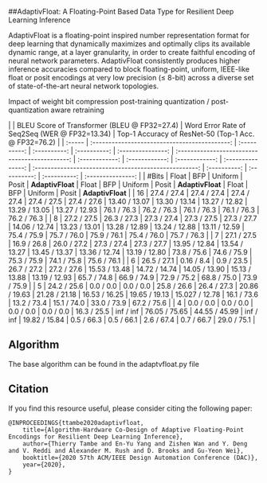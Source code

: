 ##AdaptivFloat: A Floating-Point Based Data Type for Resilient Deep Learning Inference

AdaptivFloat is a floating-point inspired number representation format for deep learning that dynamically maximizes and optimally clips its available dynamic range, at a layer granularity, in order to create faithful encoding of neural network parameters. AdaptivFloat consistently produces higher inference accuracies compared to block floating-point, uniform, IEEE-like float or posit encodings at very low precision ($\leq$ 8-bit) across a diverse set of state-of-the-art neural network topologies.

Impact of weight bit compression post-training quantization / post-quantization aware retraining

|        | BLEU Score of Transformer (BLEU @ FP32=27\.4)                                                                  |     Word Error Rate of Seq2Seq (WER @ FP32=13\.34)                                                                    |     Top-1 Accuracy of ResNet-50 (Top-1 Acc. @ FP32=76\.2)                                                              |
| :----- | :-------------------------------------------: | :----------: | :----------: | :----------: | :---------------: | :--------------------------------------------: | :------------: | :------------: | :------------: | :---------------: | :---------------------------------------------------: | :----------: | :----------: | :----------: | :---------------: |
| \#Bits | Float                                         | BFP          | Uniform      | Posit        | **AdaptivFloat**  | Float                                          | BFP            | Uniform        | Posit          | **AdaptivFloat**  | Float                                                 | BFP          | Uniform      | Posit        | **AdaptivFloat**  |
| 16     | 27\.4 / 27.4                                  | 27\.4 / 27.4 | 27\.4 / 27.4 | 27\.4 / 27.5 | 27\.4 / 27.6      | 13\.40 / 13.07                                 | 13\.30 / 13.14 | 13\.27 / 12.82 | 13\.29 / 13.05 | 13\.27 / 12.93    | 76\.1 / 76.3                                          | 76\.2 / 76.3 | 76\.1 / 76.3 | 76\.1 / 76.3 | 76\.2 / 76.3      |
| 8      | 27\.2 / 27.5                                  | 26\.3 / 27.3 | 27\.3 / 27.4 | 27\.3 / 27.5 | 27\.3 / 27.7      | 14\.06 / 12.74                                 | 13\.23 / 13.01 | 13\.28 / 12.89 | 13\.24 / 12.88 | 13\.11 / 12.59    | 75\.4 / 75.9                                          | 75\.7 / 76.0 | 75\.9 / 76.1 | 75\.4 / 76.0 | 75\.7 / 76.3      |
| 7      | 27\.1 / 27.5                                  | 16\.9 / 26.8 | 26\.0 / 27.2 | 27\.3 / 27.4 | 27\.3 / 27.7      | 13\.95 / 12.84                                 | 13\.54 / 13.27 | 13\.45 / 13.37 | 13\.36 / 12.74 | 13\.19 / 12.80    | 73\.8 / 75.6                                          | 74\.6 / 75.9 | 75\.3 / 75.9 | 74\.1 / 75.8 | 75\.6 / 76.1      |
| 6      | 26\.5 / 27.1                                  | 0\.16 / 8.4  | 0\.9  / 23.5 | 26\.7 / 27.2 | 27\.2 / 27.6      | 15\.53 / 13.48                                 | 14\.72 / 14.74 | 14\.05 / 13.90 | 15\.13 / 13.88 | 13\.19 / 12.93    | 65\.7 / 74.8                                          | 66\.9 / 74.9 | 72\.9 / 75.2 | 68\.8 / 75.0 | 73\.9 / 75.9      |
| 5      | 24\.2 / 25.6                                  | 0\.0 / 0.0   | 0\.0 / 0.0   | 25\.8 / 26.6 | 26\.4 / 27.3      | 20\.86 / 19.63                                 | 21\.28 / 21.18 | 16\.53 / 16.25 | 19\.65 / 19.13 | 15\.027 / 12.78   | 16\.1 / 73.6                                          | 13\.2 / 73.4 | 15\.1 / 74.0 | 33\.0 / 73.9 | 67\.2 / 75.6      |
| 4      | 0\.0 / 0.0                                    | 0\.0 / 0.0   | 0\.0 / 0.0   | 0\.0 / 0.0   | 16\.3 / 25.5      | inf / inf                                      | 76\.05 / 75.65 | 44\.55 / 45.99 | inf / inf      | 19\.82 / 15.84    | 0\.5 / 66.3                                           | 0\.5 / 66.1  | 2\.6 / 67.4  | 0\.7 / 66.7  | 29\.0 / 75.1      |


## Algorithm

The base algorithm can be found in the adaptvfloat.py file

## Citation

If you find this resource useful, please consider citing the following paper:

```
@INPROCEEDINGS{ttambe2020adaptivfloat,
    title={Algorithm-Hardware Co-Design of Adaptive Floating-Point Encodings for Resilient Deep Learning Inference},
    author={Thierry Tambe and En-Yu Yang and Zishen Wan and Y. Deng and V. Reddi and Alexander M. Rush and D. Brooks and Gu-Yeon Wei},
    booktitle={2020 57th ACM/IEEE Design Automation Conference (DAC)}, 
    year={2020},
}
```

